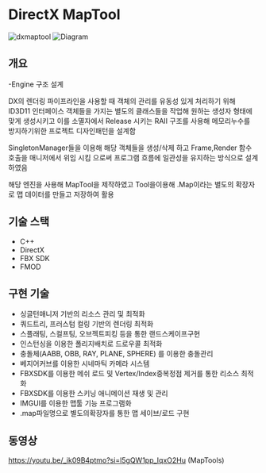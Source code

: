 # DirectX MapTool
![dxmaptool](https://github.com/ckdlscjs/ToolEngine/assets/41976800/c3ec8ead-7709-4e6d-b816-2f125729f9e4)
![Diagram](https://github.com/ckdlscjs/ToolEngine/assets/41976800/16cb3c01-d431-40b3-b058-67a9cc3f43b5)
## 개요
-Engine 구조 설계

DX의 렌더링 파이프라인을 사용할 때 객체의 관리를 유동성 있게 처리하기 위해 ID3D11 인터페이스 객체들을 가지는
별도의 클래스들을 작업해 원하는 생성자 형태에 맞게 생성시키고 이를 소멸자에서 Release 시키는 RAII 구조를 사용해
메모리누수를 방지하기위한 프로젝트 디자인패턴을 설계함

SingletonManager들을 이용해 해당 객체들을 생성/삭제 하고 Frame,Render 함수 호출을 매니저에서 위임 시킴 으로써 프로그램 흐름에 일관성을 유지하는 방식으로 설계하였음

해당 엔진을 사용해 MapTool을 제작하였고 Tool을이용해
.Map이라는 별도의 확장자로 맵 데이터를 만들고 저장하여 활용
## 기술 스택
- C++
- DirectX
- FBX SDK
- FMOD

## 구현 기술
- 싱글턴매니저 기반의 리소스 관리 및 최적화
- 쿼드트리, 프러스텀 컬링 기반의 렌더링 최적화
- 스플래팅, 스컬프팅, 오브젝트피킹 등을 통한 랜드스케이프구현
- 인스턴싱을 이용한 폴리지배치로 드로우콜 최적화
- 충돌체(AABB, OBB, RAY, PLANE, SPHERE) 를 이용한 충돌관리
- 베지어커브를 이용한 시네마틱 카메라 시스템
- FBXSDK를 이용한 메쉬 로드 및 Vertex/Index중복정점 제거를 통한 리소스 최적화
- FBXSDK를 이용한 스키닝 애니메이션 재생 및 관리
- IMGUI를 이용한 맵툴 기능 프로그램화
- .map파일명으로 별도의확장자를 통한 맵 세이브/로드 구현

## 동영상
https://youtu.be/_ik09B4ptmo?si=l5gQW1pp_IqxO2Hu (MapTools)
